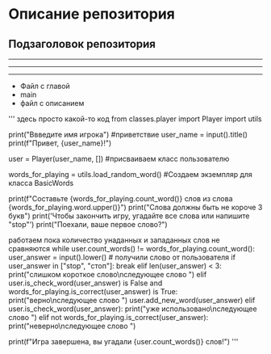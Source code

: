 # Описание репозитория

## Подзаголовок репозитория

***
***
***

* Файл с главой
* main
* файл с описанием

'''
здесь просто какой-то код
from classes.player import Player
import utils

print("Ввведите имя игрока")  #приветствие
user_name = input().title()
print(f"Привет, {user_name}!")

user = Player(user_name, [])  #присваиваем класс пользователю

words_for_playing = utils.load_random_word()  #Создаем экземпляр для класса BasicWords

print(f"Составьте {words_for_playing.count_word()} слов из слова {words_for_playing.word.upper()}")
print("Слова должны быть не короче 3 букв")
print('Чтобы закончить игру, угадайте все слова или напишите "stop"')
print("Поехали, ваше первое слово?")

работаем пока количество унаданных и западанных слов не сравняются
while user.count_words() != words_for_playing.count_word():
    user_answer = input().lower()  # получили слово от пользователя
    if user_answer in ["stop", "стоп"]:
        break
    elif len(user_answer) < 3:
        print("слишком короткое слово\nследующее слово ")
    elif user.is_check_word(user_answer) is False and words_for_playing.is_correct(user_answer) is True:
        print("верно\nследующее слово ")
        user.add_new_word(user_answer)
    elif user.is_check_word(user_answer):
        print("уже использовано\nследующее слово ")
    elif not words_for_playing.is_correct(user_answer):
        print("неверно\nследующее слово ")

print(f"Игра завершена, вы угадали {user.count_words()} слов!")
'''
